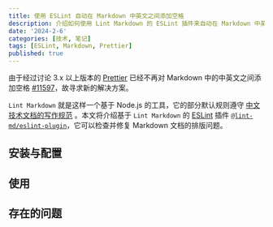 ```yaml
---
title: 使用 ESLint 自动在 Markdown 中英文之间添加空格
description: 介绍如何使用 Lint Markdown 的 ESLint 插件来自动在 Markdown 中英文之间添加空格。
date: '2024-2-6'
categories: [技术, 笔记]
tags: [ESLint, Markdown, Prettier]
published: true
---
```


由于经过讨论 3.x 以上版本的 [Prettier](https://prettier.io/) 已经不再对 Markdown
中的中英文之间添加空格 [#11597](https://github.com/prettier/prettier/pull/11597)，故寻求新的解决方案。

`Lint Markdown` 就是这样一个基于 Node.js
的工具，它的部分默认规则遵守 [中文技术文档的写作规范](https://github.com/ruanyf/document-style-guide)
。本文将介绍基于 `Lint Markdown` 的 [ESLint](https://eslint.org/)
插件 [`@lint-md/eslint-plugin`](https://github.com/lint-md/eslint-plugin)，它可以检查并修复 Markdown 文档的排版问题。

## 安装与配置

## 使用

## 存在的问题
